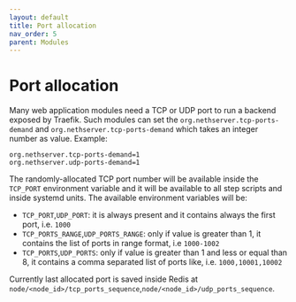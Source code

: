 ```yaml
---
layout: default
title: Port allocation
nav_order: 5
parent: Modules
---
```


# Port allocation

Many web application modules need a TCP or UDP port to run a backend exposed by Traefik.
Such modules can set the `org.nethserver.tcp-ports-demand` and `org.nethserver.tcp-ports-demand` which takes an integer number as value.
Example:
```
org.nethserver.tcp-ports-demand=1
org.nethserver.udp-ports-demand=1
```

The randomly-allocated TCP port number will be available inside the `TCP_PORT` environment variable and it will be
available to all step scripts and inside systemd units.
The available environment variables will be:
- `TCP_PORT`,`UDP_PORT`: it is always present and it contains always the first port, i.e. `1000`
- `TCP_PORTS_RANGE`,`UDP_PORTS_RANGE`: only if value is greater than 1, it contains the list of ports in range format,
  i.e `1000-1002`
- `TCP_PORTS`,`UDP_PORTS`: only if value is greater than 1 and less or equal than 8, it contains a comma separated list of
  ports like, i.e. `1000,10001,10002`

Currently last allocated port is saved inside Redis at `node/<node_id>/tcp_ports_sequence`,`node/<node_id>/udp_ports_sequence`.
